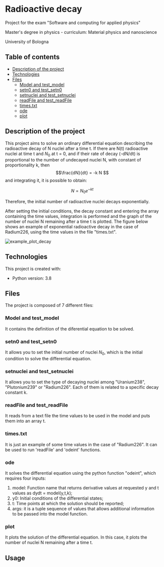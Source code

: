 # Radioactive decay
Project for the exam "Software and computing for applied physics"

Master's degree in physics - curriculum: Material physics and nanoscience

University of Bologna

## Table of contents
* [Description of the project](#description-of-the-project)
* [Technologies](#technologies)
* [Files](#files)
  * [Model and test_model](#model)
  * [setn0 and test_setn0](#setn0)
  * [setnuclei and test_setnuclei](#setnuclei)
  * [readFile and test_readFile](#readFile)
  * [times.txt](#times.txt)
  * [ode](#ode)
  * [plot](#plot)

## Description of the project
This project aims to solve an ordinary differential equation describing the radioactive decay of N nuclei after a time t. 
If there are N(t) radioactive nuclei at time t and $N_0$ at t = 0, and if their rate of decay (-dN/dt) is proportional to the number of undecayed nuclei N, with constant of proportionality k, then
$$\frac{dN}{dt} = -k N $$
and integrating it, it is possible to obtain:

$$ N = N_0 e^{-kt} $$

Therefore, the initial number of radioactive nuclei decays exponentially.

After setting the initial conditions, the decay constant and entering the array containing the time values, integration is performed and the graph of the number of nuclei N remaining after a time t is plotted.
The figure below shows an example of exponential radioactive decay in the case of Radium226, using the time values in the file "times.txt".

![example_plot_decay](https://user-images.githubusercontent.com/79851600/187657314-e6d6c336-b33a-4131-9278-3d244e72e8f5.png)

## Technologies
This project is created with:
* Python version: 3.8
	
## Files
The project is composed of 7 different files:
### Model and test_model
It contains the definition of the diferential equation to be solved.
### setn0 and test_setn0
It allows you to set the initial number of nuclei $N_0$, which is the initial condition to solve the differential equation.
### setnuclei and test_setnuclei
It allows you to set the type of decaying nuclei among "Uranium238", "Plutonium239" or "Radium226". Each of them is related to a specific decay constant k.
### readFile and test_readFile
It reads from a text file the time values to be used in the model and puts them into an array t.
### times.txt
It is just an example of some time values in the case of "Radium226". It can be used to run 'readFile' and 'odeint' functions.
### ode
It solves the differential equation using the python function "odeint", which requires four inputs:
1. model: Function name that returns derivative values at requested y and t values as dydt = model(y,t,k);
2. y0: Initial conditions of the differential states;
3. t: Time points at which the solution should be reported;
4. args: it is a tuple sequence of values that allows additional information to be passed into the model function.
### plot
It plots the solution of the differential equation. In this case, it plots the number of nuclei N remaining after a time t.

## Usage
